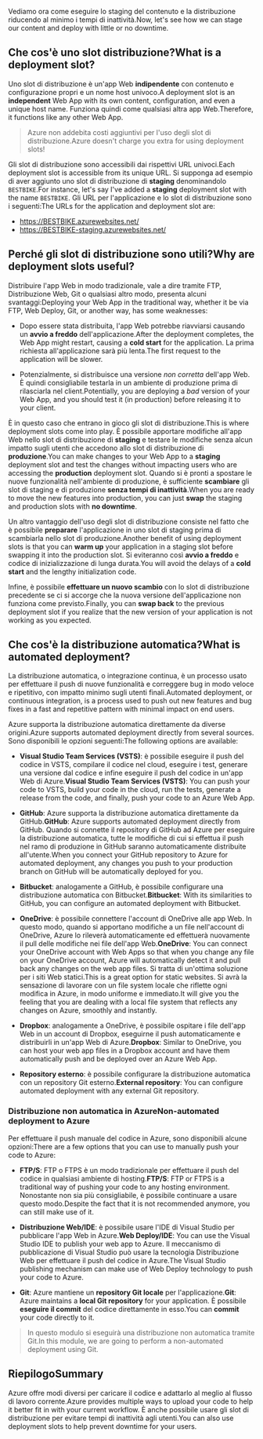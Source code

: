<span data-ttu-id="cbe7c-101">Vediamo ora come eseguire lo staging del contenuto e la distribuzione riducendo al minimo i tempi di inattività.</span><span class="sxs-lookup"><span data-stu-id="cbe7c-101">Now, let's see how we can stage our content and deploy with little or no downtime.</span></span>

## <a name="what-is-a-deployment-slot"></a><span data-ttu-id="cbe7c-102">Che cos'è uno slot distribuzione?</span><span class="sxs-lookup"><span data-stu-id="cbe7c-102">What is a deployment slot?</span></span>

<span data-ttu-id="cbe7c-103">Uno slot di distribuzione è un'app Web **indipendente** con contenuto e configurazione propri e un nome host univoco.</span><span class="sxs-lookup"><span data-stu-id="cbe7c-103">A deployment slot is an **independent** Web App with its own content, configuration, and even a unique host name.</span></span> <span data-ttu-id="cbe7c-104">Funziona quindi come qualsiasi altra app Web.</span><span class="sxs-lookup"><span data-stu-id="cbe7c-104">Therefore, it functions like any other Web App.</span></span>

> <span data-ttu-id="cbe7c-105">Azure non addebita costi aggiuntivi per l'uso degli slot di distribuzione.</span><span class="sxs-lookup"><span data-stu-id="cbe7c-105">Azure doesn't charge you extra for using deployment slots!</span></span>

<span data-ttu-id="cbe7c-106">Gli slot di distribuzione sono accessibili dai rispettivi URL univoci.</span><span class="sxs-lookup"><span data-stu-id="cbe7c-106">Each deployment slot is accessible from its unique URL.</span></span> <span data-ttu-id="cbe7c-107">Si supponga ad esempio di aver aggiunto uno slot di distribuzione di **staging** denominandolo `BESTBIKE`.</span><span class="sxs-lookup"><span data-stu-id="cbe7c-107">For instance, let's say I've added a **staging** deployment slot with the name `BESTBIKE`.</span></span> <span data-ttu-id="cbe7c-108">Gli URL per l'applicazione e lo slot di distribuzione sono i seguenti:</span><span class="sxs-lookup"><span data-stu-id="cbe7c-108">The URLs for the application and deployment slot are:</span></span>

- https://BESTBIKE.azurewebsites.net/
- https://BESTBIKE-staging.azurewebsites.net/

## <a name="why-are-deployment-slots-useful"></a><span data-ttu-id="cbe7c-109">Perché gli slot di distribuzione sono utili?</span><span class="sxs-lookup"><span data-stu-id="cbe7c-109">Why are deployment slots useful?</span></span>

<span data-ttu-id="cbe7c-110">Distribuire l'app Web in modo tradizionale, vale a dire tramite FTP, Distribuzione Web, Git o qualsiasi altro modo, presenta alcuni svantaggi:</span><span class="sxs-lookup"><span data-stu-id="cbe7c-110">Deploying your Web App in the traditional way, whether it be via FTP, Web Deploy, Git, or another way, has some weaknesses:</span></span>

- <span data-ttu-id="cbe7c-111">Dopo essere stata distribuita, l'app Web potrebbe riavviarsi causando un **avvio a freddo** dell'applicazione.</span><span class="sxs-lookup"><span data-stu-id="cbe7c-111">After the deployment completes, the Web App might restart, causing a **cold start** for the application.</span></span> <span data-ttu-id="cbe7c-112">La prima richiesta all'applicazione sarà più lenta.</span><span class="sxs-lookup"><span data-stu-id="cbe7c-112">The first request to the application will be slower.</span></span>

- <span data-ttu-id="cbe7c-113">Potenzialmente, si distribuisce una versione *non corretta* dell'app Web. È quindi consigliabile testarla in un ambiente di produzione prima di rilasciarla nel client.</span><span class="sxs-lookup"><span data-stu-id="cbe7c-113">Potentially, you are deploying a *bad* version of your Web App, and you should test it (in production) before releasing it to your client.</span></span>

<span data-ttu-id="cbe7c-114">È in questo caso che entrano in gioco gli slot di distribuzione.</span><span class="sxs-lookup"><span data-stu-id="cbe7c-114">This is where deployment slots come into play.</span></span> <span data-ttu-id="cbe7c-115">È possibile apportare modifiche all'app Web nello slot di distribuzione di **staging** e testare le modifiche senza alcun impatto sugli utenti che accedono allo slot di distribuzione di **produzione**.</span><span class="sxs-lookup"><span data-stu-id="cbe7c-115">You can make changes to your Web App to a **staging** deployment slot and test the changes without impacting users who are accessing the **production** deployment slot.</span></span> <span data-ttu-id="cbe7c-116">Quando si è pronti a spostare le nuove funzionalità nell'ambiente di produzione, è sufficiente **scambiare** gli slot di staging e di produzione **senza tempi di inattività**.</span><span class="sxs-lookup"><span data-stu-id="cbe7c-116">When you are ready to move the new features into production, you can just **swap** the staging and production slots with **no downtime**.</span></span>

<span data-ttu-id="cbe7c-117">Un altro vantaggio dell'uso degli slot di distribuzione consiste nel fatto che è possibile **preparare** l'applicazione in uno slot di staging prima di scambiarla nello slot di produzione.</span><span class="sxs-lookup"><span data-stu-id="cbe7c-117">Another benefit of using deployment slots is that you can **warm up** your application in a staging slot before swapping it into the production slot.</span></span> <span data-ttu-id="cbe7c-118">Si eviteranno così **avvio a freddo** e codice di inizializzazione di lunga durata.</span><span class="sxs-lookup"><span data-stu-id="cbe7c-118">You will avoid the delays of a **cold start** and the lengthy initialization code.</span></span>

<span data-ttu-id="cbe7c-119">Infine, è possibile **effettuare un nuovo scambio** con lo slot di distribuzione precedente se ci si accorge che la nuova versione dell'applicazione non funziona come previsto.</span><span class="sxs-lookup"><span data-stu-id="cbe7c-119">Finally, you can **swap back** to the previous deployment slot if you realize that the new version of your application is not working as you expected.</span></span>

## <a name="what-is-automated-deployment"></a><span data-ttu-id="cbe7c-120">Che cos'è la distribuzione automatica?</span><span class="sxs-lookup"><span data-stu-id="cbe7c-120">What is automated deployment?</span></span>

<span data-ttu-id="cbe7c-121">La distribuzione automatica, o integrazione continua, è un processo usato per effettuare il push di nuove funzionalità e correggere bug in modo veloce e ripetitivo, con impatto minimo sugli utenti finali.</span><span class="sxs-lookup"><span data-stu-id="cbe7c-121">Automated deployment, or continuous integration, is a process used to push out new features and bug fixes in a fast and repetitive pattern with minimal impact on end users.</span></span>

<span data-ttu-id="cbe7c-122">Azure supporta la distribuzione automatica direttamente da diverse origini.</span><span class="sxs-lookup"><span data-stu-id="cbe7c-122">Azure supports automated deployment directly from several sources.</span></span> <span data-ttu-id="cbe7c-123">Sono disponibili le opzioni seguenti:</span><span class="sxs-lookup"><span data-stu-id="cbe7c-123">The following options are available:</span></span>

- <span data-ttu-id="cbe7c-124">**Visual Studio Team Services (VSTS)**: è possibile eseguire il push del codice in VSTS, compilare il codice nel cloud, eseguire i test, generare una versione dal codice e infine eseguire il push del codice in un'app Web di Azure.</span><span class="sxs-lookup"><span data-stu-id="cbe7c-124">**Visual Studio Team Services (VSTS)**: You can push your code to VSTS, build your code in the cloud, run the tests, generate a release from the code, and finally, push your code to an Azure Web App.</span></span>

- <span data-ttu-id="cbe7c-125">**GitHub**: Azure supporta la distribuzione automatica direttamente da GitHub.</span><span class="sxs-lookup"><span data-stu-id="cbe7c-125">**GitHub**: Azure supports automated deployment directly from GitHub.</span></span> <span data-ttu-id="cbe7c-126">Quando si connette il repository di GitHub ad Azure per eseguire la distribuzione automatica, tutte le modifiche di cui si effettua il push nel ramo di produzione in GitHub saranno automaticamente distribuite all'utente.</span><span class="sxs-lookup"><span data-stu-id="cbe7c-126">When you connect your GitHub repository to Azure for automated deployment, any changes you push to your production branch on GitHub will be automatically deployed for you.</span></span>

- <span data-ttu-id="cbe7c-127">**Bitbucket**: analogamente a GitHub, è possibile configurare una distribuzione automatica con Bitbucket.</span><span class="sxs-lookup"><span data-stu-id="cbe7c-127">**Bitbucket**: With its similarities to GitHub, you can configure an automated deployment with Bitbucket.</span></span>

- <span data-ttu-id="cbe7c-128">**OneDrive**: è possibile connettere l'account di OneDrive alle app Web. In questo modo, quando si apportano modifiche a un file nell'account di OneDrive, Azure lo rileverà automaticamente ed effettuerà nuovamente il pull delle modifiche nei file dell'app Web.</span><span class="sxs-lookup"><span data-stu-id="cbe7c-128">**OneDrive**: You can connect your OneDrive account with Web Apps so that when you change any file on your OneDrive account, Azure will automatically detect it and pull back any changes on the web app files.</span></span> <span data-ttu-id="cbe7c-129">Si tratta di un'ottima soluzione per i siti Web statici.</span><span class="sxs-lookup"><span data-stu-id="cbe7c-129">This is a great option for static websites.</span></span> <span data-ttu-id="cbe7c-130">Si avrà la sensazione di lavorare con un file system locale che riflette ogni modifica in Azure, in modo uniforme e immediato.</span><span class="sxs-lookup"><span data-stu-id="cbe7c-130">It will give you the feeling that you are dealing with a local file system that reflects any changes on Azure, smoothly and instantly.</span></span>

- <span data-ttu-id="cbe7c-131">**Dropbox**: analogamente a OneDrive, è possibile ospitare i file dell'app Web in un account di Dropbox, eseguirne il push automaticamente e distribuirli in un'app Web di Azure.</span><span class="sxs-lookup"><span data-stu-id="cbe7c-131">**Dropbox**: Similar to OneDrive, you can host your web app files in a Dropbox account and have them automatically push and be deployed over an Azure Web App.</span></span>

- <span data-ttu-id="cbe7c-132">**Repository esterno**: è possibile configurare la distribuzione automatica con un repository Git esterno.</span><span class="sxs-lookup"><span data-stu-id="cbe7c-132">**External repository**: You can configure automated deployment with any external Git repository.</span></span>

### <a name="non-automated-deployment-to-azure"></a><span data-ttu-id="cbe7c-133">Distribuzione non automatica in Azure</span><span class="sxs-lookup"><span data-stu-id="cbe7c-133">Non-automated deployment to Azure</span></span>

<span data-ttu-id="cbe7c-134">Per effettuare il push manuale del codice in Azure, sono disponibili alcune opzioni:</span><span class="sxs-lookup"><span data-stu-id="cbe7c-134">There are a few options that you can use to manually push your code to Azure:</span></span>

- <span data-ttu-id="cbe7c-135">**FTP/S**: FTP o FTPS è un modo tradizionale per effettuare il push del codice in qualsiasi ambiente di hosting.</span><span class="sxs-lookup"><span data-stu-id="cbe7c-135">**FTP/S**: FTP or FTPS is a traditional way of pushing your code to any hosting environment.</span></span> <span data-ttu-id="cbe7c-136">Nonostante non sia più consigliabile, è possibile continuare a usare questo modo.</span><span class="sxs-lookup"><span data-stu-id="cbe7c-136">Despite the fact that it is not recommended anymore, you can still make use of it.</span></span>

- <span data-ttu-id="cbe7c-137">**Distribuzione Web/IDE**: è possibile usare l'IDE di Visual Studio per pubblicare l'app Web in Azure.</span><span class="sxs-lookup"><span data-stu-id="cbe7c-137">**Web Deploy/IDE**: You can use the Visual Studio IDE to publish your web app to Azure.</span></span> <span data-ttu-id="cbe7c-138">Il meccanismo di pubblicazione di Visual Studio può usare la tecnologia Distribuzione Web per effettuare il push del codice in Azure.</span><span class="sxs-lookup"><span data-stu-id="cbe7c-138">The Visual Studio publishing mechanism can make use of Web Deploy technology to push your code to Azure.</span></span>

- <span data-ttu-id="cbe7c-139">**Git**: Azure mantiene un **repository Git locale** per l'applicazione.</span><span class="sxs-lookup"><span data-stu-id="cbe7c-139">**Git**: Azure maintains a **local Git repository** for your application.</span></span> <span data-ttu-id="cbe7c-140">È possibile **eseguire il commit** del codice direttamente in esso.</span><span class="sxs-lookup"><span data-stu-id="cbe7c-140">You can **commit** your code directly to it.</span></span>

> <span data-ttu-id="cbe7c-141">In questo modulo si eseguirà una distribuzione non automatica tramite Git.</span><span class="sxs-lookup"><span data-stu-id="cbe7c-141">In this module, we are going to perform a non-automated deployment using Git.</span></span>

## <a name="summary"></a><span data-ttu-id="cbe7c-142">Riepilogo</span><span class="sxs-lookup"><span data-stu-id="cbe7c-142">Summary</span></span>

<span data-ttu-id="cbe7c-143">Azure offre modi diversi per caricare il codice e adattarlo al meglio al flusso di lavoro corrente.</span><span class="sxs-lookup"><span data-stu-id="cbe7c-143">Azure provides multiple ways to upload your code to help it better fit in with your current workflow.</span></span> <span data-ttu-id="cbe7c-144">È anche possibile usare gli slot di distribuzione per evitare tempi di inattività agli utenti.</span><span class="sxs-lookup"><span data-stu-id="cbe7c-144">You can also use deployment slots to help prevent downtime for your users.</span></span>

